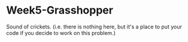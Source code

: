 # Week5-Grasshopper

Sound of crickets.   (i.e. there is nothing here, but it's a place to put your code if you decide to work on this problem.)
